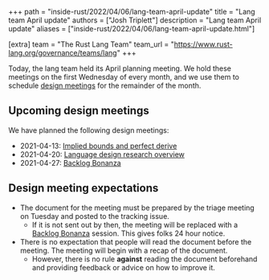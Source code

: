 +++
path = "inside-rust/2022/04/06/lang-team-april-update"
title = "Lang team April update"
authors = ["Josh Triplett"]
description = "Lang team April update"
aliases = ["inside-rust/2022/04/06/lang-team-april-update.html"]

[extra]
team = "The Rust Lang Team"
team_url = "https://www.rust-lang.org/governance/teams/lang"
+++

Today, the lang team held its April planning meeting. We hold these meetings on the first Wednesday of every month, and we use them to schedule [design meetings](https://lang-team.rust-lang.org/meetings/design.html) for the remainder of the month.

## Upcoming design meetings

We have planned the following design meetings:

* 2021-04-13: [Implied bounds and perfect derive](https://github.com/rust-lang/lang-team/issues/152)
* 2021-04-20: [Language design research overview](https://github.com/rust-lang/lang-team/issues/155)
* 2021-04-27: [Backlog Bonanza](https://lang-team.rust-lang.org/meetings/backlog-bonanza.html)

## Design meeting expectations

* The document for the meeting must be prepared by the triage meeting on Tuesday and posted to the tracking issue.
    * If it is not sent out by then, the meeting will be replaced with a [Backlog Bonanza](https://lang-team.rust-lang.org/meetings/backlog-bonanza.html) session. This gives folks 24 hour notice.
* There is no expectation that people will read the document before the meeting. The meeting will begin with a recap of the document.
    * However, there is no rule **against** reading the document beforehand and providing feedback or advice on how to improve it.
